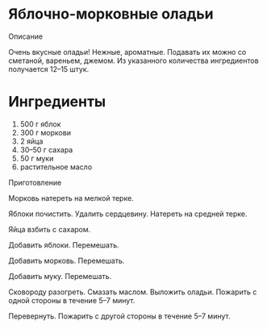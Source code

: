 # Яблочно-морковные оладьи
Описание

Очень вкусные оладьи!
Нежные, ароматные.
Подавать их можно со сметаной, вареньем, джемом.
Из указанного количества ингредиентов получается 12–15 штук.

# Ингредиенты
1. 500 г яблок
2. 300 г моркови
3. 2 яйца
4. 30–50 г сахара
5. 50 г муки
6. растительное масло

Приготовление

Морковь натереть на мелкой терке.

Яблоки почистить.
Удалить сердцевину.
Натереть на средней терке.

Яйца взбить с сахаром.

Добавить яблоки.
Перемешать.

Добавить морковь.
Перемешать.

Добавить муку.
Перемешать.

Сковороду разогреть.
Смазать маслом.
Выложить оладьи.
Пожарить с одной стороны в течение 5–7 минут.

Перевернуть.
Пожарить с другой стороны в течение 5–7 минут.

